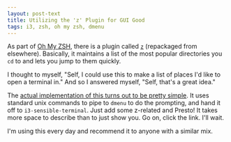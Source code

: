 ```yaml
---
layout: post-text
title: Utilizing the 'z' Plugin for GUI Good
tags: i3, zsh, oh my zsh, dmenu
---
```


As part of [Oh My ZSH](http://ohmyz.sh/), there is a plugin called [`z`](https://github.com/rupa/z/) 
(repackaged from elsewhere). Basically, it maintains a list of the most popular 
directories you `cd` to and lets you jump to them quickly.

I thought to myself, "Self, I could use this to make a list of places I'd like to open a terminal in."
And so I answered myself, "Self, that's a great idea."

The [actual implementation of this turns out to be pretty simple](https://github.com/astronouth7303/.i3/blob/master/zmensh). 
It uses standard unix commands to pipe to `dmenu` to do the prompting, and hand it off to `i3-sensible-terminal`. Just 
add some z-related and Presto! It takes more space to describe than to just show you. Go on, click the link. I'll wait.

I'm using this every day and recommend it to anyone with a similar mix.
